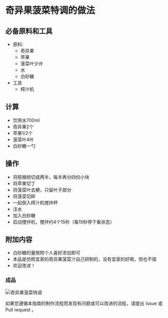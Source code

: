 # 奇异果菠菜特调的做法

## 必备原料和工具

- 原料:
  - 奇异果
  - 苹果
  - 菠菜叶少许
  - 水
  - 白砂糖
- 工具
  - 榨汁机

## 计算

- 饮用水700ml
- 奇异果2个
- 苹果1/2个
- 菠菜叶4叶
- 白砂糖一勺

## 操作

- 将猕猴桃切成两半，每半再分四份小块
- 将苹果切丁
- 将菠菜叶去梗，只留叶子部分
- 将菠菜切碎
- 一起倒入榨汁机搅拌杯
- 注水
- 加入白砂糖
- 启动搅拌机，搅拌约4个15秒（每15秒停下看状态）

## 附加内容

- 白砂糖的量按照个人喜好添加即可
- 本品是仿照宜家的奇异果菠菜汁自己研制的，没有宜家的好喝，但也不错
- 欢迎改进！

### 成品

![奇异果菠菜特调](kiwi-example.jpg)

如果您遵循本指南的制作流程而发现有问题或可以改进的流程，请提出 Issue 或 Pull request 。